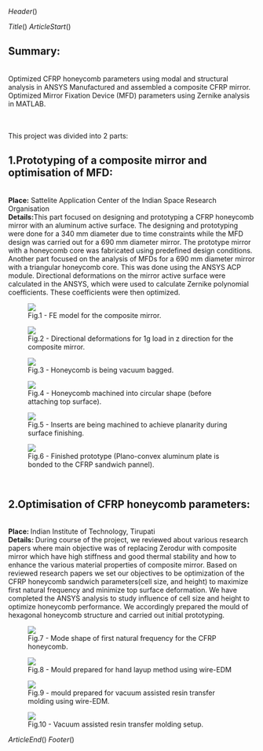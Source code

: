 $Header()$
<script type="module" src="/links/three/load_projects.module.js"></script>
$Title()$
$ArticleStart()$
<h2>Summary:</h2><br>Optimized CFRP honeycomb parameters using modal and structural analysis in ANSYS Manufactured and assembled a composite CFRP mirror. Optimized Mirror Fixation Device (MFD) parameters using Zernike analysis in MATLAB.
<br><br>
<canvas id="mirror_assembly"></canvas> <br>

This project was divided into 2 parts:
<h2>1.Prototyping of a composite mirror and optimisation of MFD:</h2><br>
<b>Place:</b> Sattelite Application Center of the Indian Space Research Organisation <br>
<b>Details:</b>This part focused on designing and prototyping a CFRP honeycomb mirror with an aluminum active surface. The designing and prototyping were done for a 340 mm diameter due to time constraints while the MFD design was carried out for a 690 mm diameter mirror. The prototype mirror with a honeycomb core was fabricated using predefined design conditions. Another part focused on the analysis of MFDs for a 690 mm diameter mirror with a triangular honeycomb core. This was done using the ANSYS ACP module. Directional deformations on the mirror active surface were calculated in the ANSYS, which were used to calculate Zernike polynomial coefficients. These coefficients were then optimized.
<figure>
<img src="/links/images/projects/FE-model.png">
<figcaption>Fig.1 - FE model for the composite mirror.</figcaption>
</figure>
<figure>
<img src="/links/images/projects/dd-z.png">
<figcaption>Fig.2 - Directional deformations for 1g load in z direction for the composite mirror.
</figcaption>
</figure>
<figure>
<img src="/links/images/projects/vb.png">
<figcaption>Fig.3 - Honeycomb is being vacuum bagged.</figcaption>
</figure>
<figure>
<img src="/links/images/projects/hc.png">
<figcaption>Fig.4 - Honeycomb machined into circular shape (before attaching top surface).</figcaption>
</figure>
<figure>
<img src="/links/images/projects/inserts.png">
<figcaption>Fig.5 - Inserts are being machined to achieve planarity during surface finishing.</figcaption>
</figure>
<figure>
<img src="/links/images/projects/finished.png">
<figcaption>Fig.6 - Finished prototype (Plano-convex aluminum plate is bonded to the CFRP sandwich pannel).
</figcaption>
</figure>
<br>
<h2>2.Optimisation of CFRP honeycomb parameters:</h2> <br>
<b>Place: </b> Indian Institute of Technology, Tirupati<br>
<b>Details: </b>During course of the project, we reviewed about various research papers where main objective was of replacing Zerodur with composite mirror which have high stiffness and good thermal stability and how to enhance the various material properties of composite mirror. Based on reviewed research papers we set our objectives to be optimization of the CFRP honeycomb sandwich parameters(cell size, and height) to maximize first natural frequency and minimize top surface deformation. We have completed the ANSYS analysis to study influence of cell size and height to optimize honeycomb performance. We accordingly prepared the mould of hexagonal honeycomb structure and carried out initial prototyping.

<figure>
<img src="/links/images/projects/modeshape1.png">
<figcaption>Fig.7 - Mode shape of first natural frequency for the CFRP honeycomb.</figcaption>
</figure>
<figure>
<img src="/links/images/projects/mould1.png">
<figcaption>Fig.8 - Mould prepared for hand layup method using wire-EDM</figcaption>
</figure>
<figure>
<img src="/links/images/projects/mould2.png">
<figcaption>Fig.9 - mould prepared for vacuum assisted resin transfer molding using wire-EDM. </figcaption>
</figure>
<figure>
<img src="/links/images/projects/vam.png">
<figcaption>Fig.10 - Vacuum assisted resin transfer molding setup.</figcaption>
</figure>

$ArticleEnd()$
$Footer()$

